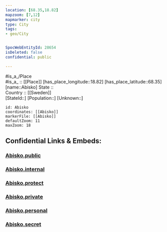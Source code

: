 ```yaml
---
location: [68.35,18.82] 
mapzoom: [7,12] 
mapmarker: city 
type: City
tags:
- geo/City


SpocWebEntityId: 28654
isDeleted: false
confidential: public

---
```

#is_a_/Place  
#is_a_ :: [[Place]] 
[has_place_longitude::18.82] 
[has_place_latitude::68.35] 
[name::Abisko] 
State ::  
Country :: [[Sweden]]  
[StateId::] 
[Population::] 
[Unknown::] 


```leaflet
id: Abisko
coordinates: [[Abisko]] 
markerFile: [[Abisko]] 
defaultZoom: 11 
maxZoom: 18
```


## Confidential Links & Embeds: 

### [Abisko.public](/_public/\Earth\Continent\Europe\Europe~North\Sweden\Provinces~Sweden\Norrbotten\CityAbisko.public.md) 

### [Abisko.internal](/_internal/\Earth\Continent\Europe\Europe~North\Sweden\Provinces~Sweden\Norrbotten\CityAbisko.internal.md) 

### [Abisko.protect](/_protect/\Earth\Continent\Europe\Europe~North\Sweden\Provinces~Sweden\Norrbotten\CityAbisko.protect.md) 

### [Abisko.private](/_private/\Earth\Continent\Europe\Europe~North\Sweden\Provinces~Sweden\Norrbotten\CityAbisko.private.md) 

### [Abisko.personal](/_personal/\Earth\Continent\Europe\Europe~North\Sweden\Provinces~Sweden\Norrbotten\CityAbisko.personal.md) 

### [Abisko.secret](/_secret/\Earth\Continent\Europe\Europe~North\Sweden\Provinces~Sweden\Norrbotten\CityAbisko.secret.md)

